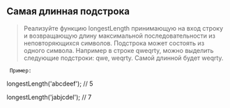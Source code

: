 Самая длинная подстрока
-----------------


>Реализуйте функцию longestLength принимающую на вход строку и возвращающую длину максимальной последовательности из неповторяющихся символов. Подстрока может состоять из одного символа. Например в строке qweqrty, можно выделить следующие подстроки: qwe, weqrty. Самой длинной будет weqrty.

     Пример:

longestLength('abcdeef'); // 5

longestLength('jabjcdel'); // 7
